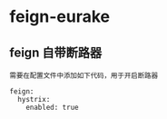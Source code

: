 # feign-eurake

## feign 自带断路器
    需要在配置文件中添加如下代码，用于开启断路器
    
```
feign:
  hystrix:
    enabled: true
```
    
##